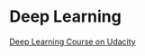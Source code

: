 # Deep Learning

[Deep Learning Course on Udacity](https://www.udacity.com/course/deep-learning--ud730)
